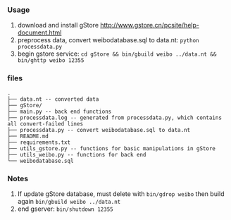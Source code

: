 ### Usage

1. download and install gStore http://www.gstore.cn/pcsite/help-document.html
2. preprocess data, convert weibodatabase.sql to data.nt: `python processdata.py`
3. begin gstore service: `cd gStore && bin/gbuild weibo ../data.nt && bin/ghttp weibo 12355`

### files

```
.
├── data.nt -- converted data
├── gStore/
├── main.py -- back end functions
├── processdata.log -- generated from processdata.py, which contains all convert-failed lines
├── processdata.py -- convert weibodatabase.sql to data.nt
├── README.md
├── requirements.txt
├── utils_gstore.py -- functions for basic manipulations in gStore
├── utils_weibo.py -- functions for back end
└── weibodatabase.sql
```

### Notes

1. If update gStore database, must delete with `bin/gdrop weibo` then build again `bin/gbuild weibo ../data.nt`
2. end gserver: `bin/shutdown 12355`